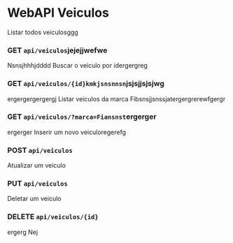 # WebAPI Veiculos
 
Listar todos veiculosggg
### GET `api/veiculos`jejejjwefwe
Nsnsjhhhjdddd
Buscar o veiculo por idergergreg
### GET `api/veiculos/{id}kmkjsnsnnsn`jsjsjjsjsjwg
ergergergergergj
Listar veiculos da marca Fibsnsjjsnssjatergergrerewfgergr
### GET `api/veiculos/?marca=Fiansnst`ergerger
ergerger
Inserir um novo veiculoregerefg
### POST `api/veiculos`

Atualizar um veiculo
### PUT `api/veiculos`

Deletar um veiculo
### DELETE `api/veiculos/{id}`
ergerg
Nej
